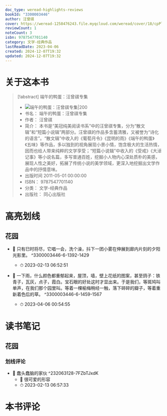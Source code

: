 ```yaml
---
doc_type: weread-highlights-reviews
bookId: "3300003446"
author: 汪曾祺
cover: https://weread-1258476243.file.myqcloud.com/weread/cover/18/cpPlatform_3300003446/t7_cpPlatform_3300003446.jpg
reviewCount: 1
noteCount: 3
isbn: 9787547701140
category: 文学-经典作品
lastReadDate: 2023-04-06
created: 2024-12-07T19:32
updated: 2024-12-07T19:32
---
```

# 关于这本书
> [!abstract] 端午的鸭蛋：汪曾祺专集
> - ![ 端午的鸭蛋：汪曾祺专集|200](https://weread-1258476243.file.myqcloud.com/weread/cover/18/cpPlatform_3300003446/t7_cpPlatform_3300003446.jpg)
> - 书名： 端午的鸭蛋：汪曾祺专集
> - 作者： 汪曾祺
> - 简介： 本书是“美冠纯美阅读书系”中的汪曾祺专集，分为“散文辑”和“短篇小说辑”两部分。汪曾祺的作品多含蓄清雅，又被誉为“诗化的语言”。“散文辑”中收入的《葡萄月令》《昆明的雨》《端午的鸭蛋》《五味》等作品，多以独到的视角展现小景小情，饱含极大的生活热情，因而也给人带来纯粹的文学享受；“短篇小说辑”中收入的《受戒》《大淖记事》等小说名篇，多写普通百姓，挖掘小人物内心深处质朴的美感，展现人性之美好，拓展了传统小说的美学领域，更深入地挖掘出文学作品中的抒情意味。
> - 出版时间 2011-05-01 00:00:00
> - ISBN： 9787547701140
> - 分类： 文学-经典作品
> - 出版社： 同心出版社

# 高亮划线

## 花园


- 📌 只有巳时将尽，它唱一会，洗个澡，抖下一团小雾在伸展到廊内片刻的夕阳光影里。 ^3300003446-6-1392-1429
    - ⏱ 2023-02-13 06:52:51 

- 📌 一下雨，什么颜色都重郁起来，屋顶，墙，壁上花纸的图案，甚至鸽子：铁青子，瓦灰，点子，霞白。宝石眼的好处这时才显出来。于是我们，等斑鸠叫单声，在我们那个园里叫。等着一棵榆梅稍经一触，落下碎碎的瓣子，等着重新着色后的草。 ^3300003446-6-1459-1567
    - ⏱ 2023-04-06 00:54:55 
 
# 读书笔记

## 花园

### 划线评论
- 📌 蠢头蠢脑的家伙  ^232063128-7FZbTJxdK
    - 💭 很可爱的形容
    - ⏱ 2023-02-13 06:57:33
   
# 本书评论
